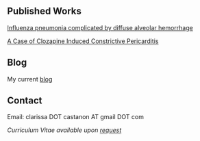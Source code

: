 ## Published Works

[Influenza pneumonia complicated by diffuse alveolar hemorrhage](./completed-works/influenza-pneumonia.md)

[A Case of Clozapine Induced Constrictive Pericarditis](./completed-works/constrictive-pericarditis.md)

## Blog

My current [blog](./blog/index.md)

## Contact

Email: clarissa DOT castanon AT gmail DOT com

*Curriculum Vitae available upon [request](mailto:clarissa.castanon@gmail.com?subject=[castanon.io]%20Resume%20Request)*
